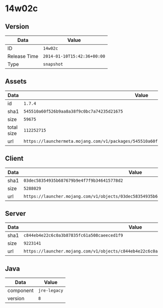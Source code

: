# 14w02c

## Version

|**Data**        | **Value**                 |
|----------------|-------------------------|
| ID   | ```14w02c```   |
| Release Time   | ```2014-01-10T15:42:36+00:00```   |
| Type   | ```snapshot```   |

## Assets

|**Data**        | **Value**                 |
|----------------|-------------------------|
| id   | ```1.7.4```   |
| sha1   | ```545510a60f526b9aa8a38f9c0bc7a74235d21675```   |
| size   | ```59675```   |
| total size  | ```112252715```  |
| url       | ```https://launchermeta.mojang.com/v1/packages/545510a60f526b9aa8a38f9c0bc7a74235d21675/1.7.4.json``` |

## Client

|**Data**        | **Value**                 |
|----------------|-------------------------|
| sha1   | ```03dec58354935b687679b9e4f7f9b346415778d2```   |
| size   | ```5288029```   |
| url       | ```https://launcher.mojang.com/v1/objects/03dec58354935b687679b9e4f7f9b346415778d2/client.jar``` |

## Server

|**Data**        | **Value**                 |
|----------------|-------------------------|
| sha1   | ```c844eb4e22c6c0a3b87835fc61a508caeeced1f9```   |
| size   | ```9223141```   |
| url       | ```https://launcher.mojang.com/v1/objects/c844eb4e22c6c0a3b87835fc61a508caeeced1f9/server.jar``` |

## Java

|**Data**        | **Value**                 |
|----------------|-------------------------|
| component   | ```jre-legacy```   |
| version   | ```8```   |